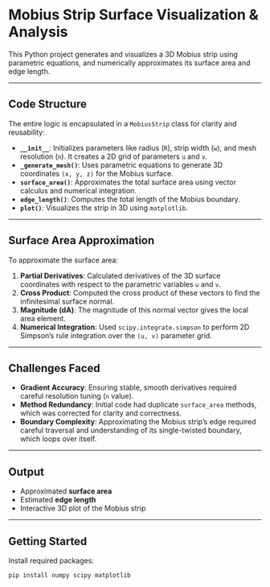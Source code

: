 # Mobius Strip Surface Visualization & Analysis

This Python project generates and visualizes a 3D Mobius strip using parametric equations, and numerically approximates its surface area and edge length.

---

## Code Structure

The entire logic is encapsulated in a `MobiusStrip` class for clarity and reusability:

- **`__init__`**: Initializes parameters like radius (`R`), strip width (`w`), and mesh resolution (`n`). It creates a 2D grid of parameters `u` and `v`.
- **`_generate_mesh()`**: Uses parametric equations to generate 3D coordinates `(x, y, z)` for the Mobius surface.
- **`surface_area()`**: Approximates the total surface area using vector calculus and numerical integration.
- **`edge_length()`**: Computes the total length of the Mobius boundary.
- **`plot()`**: Visualizes the strip in 3D using `matplotlib`.

---

## Surface Area Approximation

To approximate the surface area:

1. **Partial Derivatives**: Calculated derivatives of the 3D surface coordinates with respect to the parametric variables `u` and `v`.
2. **Cross Product**: Computed the cross product of these vectors to find the infinitesimal surface normal.
3. **Magnitude (dA)**: The magnitude of this normal vector gives the local area element.
4. **Numerical Integration**: Used `scipy.integrate.simpson` to perform 2D Simpson’s rule integration over the `(u, v)` parameter grid.

---

## Challenges Faced

- **Gradient Accuracy**: Ensuring stable, smooth derivatives required careful resolution tuning (`n` value).
- **Method Redundancy**: Initial code had duplicate `surface_area` methods, which was corrected for clarity and correctness.
- **Boundary Complexity**: Approximating the Mobius strip’s edge required careful traversal and understanding of its single-twisted boundary, which loops over itself.

---

## Output

- Approximated **surface area**
- Estimated **edge length**
- Interactive 3D plot of the Mobius strip

---

## Getting Started

Install required packages:

```bash
pip install numpy scipy matplotlib

